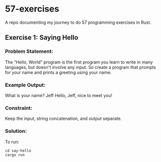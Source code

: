 # 57-exercises
A repo documenting my journey to do 57 programming exercises in Rust.

## Exercise 1: Saying Hello
### Problem Statement:
The "Hello, World" program is the first program you learn to write in many languages, but doesn't involve any input.
So create a program that prompts for your name and prints a greeting using your name.

### Example Output:
What is your name? Jeff
Hello, Jeff, nice to meet you!

### Constraint:
Keep the input, string concatenation, and output separate.

### Solution:
To run:

```
cd say-hello
cargo run
```
